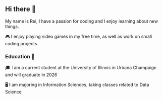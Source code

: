 ## Hi there 👋

<!--
**reirei345/reirei345** is a ✨ _special_ ✨ repository because its `README.md` (this file) appears on your GitHub profile.

Here are some ideas to get you started:

- 🔭 I’m currently working on ...
- 🌱 I’m currently learning ...
- 👯 I’m looking to collaborate on ...
- 🤔 I’m looking for help with ...
- 💬 Ask me about ...
- 📫 How to reach me: ...
- 😄 Pronouns: ...
- ⚡ Fun fact: ...
-->
My name is Rei, I have a passion for coding and I enjoy learning about new things.

🎮 I enjoy playing video games in my free time, as well as work on small coding projects.

### Education 🏫
🎓 I am a current student at the University of Illinois in Urbana Champaign and will graduate in 2026

🖥 I am majoring in Information Sciences, taking classes related to Data Science 
